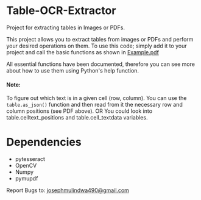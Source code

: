 # Table-OCR-Extractor
Project for extracting tables in Images or PDFs.

This project allows you to extract tables from images or PDFs and perform your desired operations on them.
To use this code; simply add it to your project and call the basic functions as shown in <a href="./Example.pdf">Example.pdf</a>

All essential functions have been documented, therefore you can see more about how to use them using Python's help function.

#### Note:
To figure out which text is in a given cell (row, column). You can use the `table.as_json()` function and then read from it the necessary row and column positions (see PDF above).
OR 
You could look into table.celltext_positions and table.cell_textdata variables.

# Dependencies
- pytesseract
- OpenCV
- Numpy
- pymupdf

Report Bugs to: <a href="josephmulindwa490@gmail.com">josephmulindwa490@gmail.com</a>
